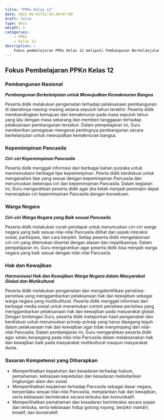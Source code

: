 ```yaml
---
title: "PPKn Kelas 12"
date: 2022-06-01T22:42:48+07:00
draft: false
type: docs
weight: 3
categories:
    - PPKn
    - kelas 12
description: >
    Fokus pembelajaran PPKn Kelas 12 meliputi Pembangunan Berkelanjutan untuk Mewujudkan Kemakmuran Bangsa, Ciri-ciri Kepemimpinan Pancasila, Ciri-ciri Warga Negara yang Baik sesuai Pancasila, Harmonisasi Hak dan Kewajiban Warga Negara dalam Masyarakat Global dan Mutikultural
---
```

## Fokus Pembelajaran PPKn Kelas 12
### Pembangunan Nasional
***Pembangunan Berkelanjutan untuk Mewujudkan Kemakmuran Bangsa***

Peserta didik melakukan pengamatan terhadap pelaksanaan pembangunan di daerahnya masing-masing selama sepuluh tahun terakhir. Peserta didik membandingkan kemajuan dan kemakmuran pada masa sepuluh tahun yang lalu dengan masa sekarang dan memberi tanggapan terhadap pelaksanaan pembangunan tersebut. Dalam pempelajaran ini, Guru memberikan penegasan mengenai pentingnya pembangunan secara berkelanjutan untuk mewujudkan kemakmuran bangsa.

### Kepemimpinan Pancasila
***Ciri-ciri Kepemimpinan Pancasila***

Peserta didik menggali informasi dari berbagai bahan pustaka untuk mennemukann berbagai tipe kepemimpinan. Pesrta didik berdiskusi untuk menganalisis tipe yang sesuai dengan kepemimpinan Pancasila dan merumuskan beberapa ciri dari kepemimpinan Pancasila. Dalam kegiatan ini, Guru mengarahkan peserta didik agar jika kelak menjadi pemimpin dapat menerapkan ciri kepemimpinan Pancasila dengan konsekuen.

### Warga Negara
***Ciri-ciri Warga Negara yang Baik sesuai Pancasila***

Peserta didik melakukan curah pendapat untuk merumuskan ciri-ciri warga negara yang baik sesuai nilai-nilai Pancasila dilihat dari aspek interaksi sosial, partisipasi, dan cara berpikir. Setiap peserta didik mengelaborasi ciri-ciri yang ditemukan disertai dengan alasan dan impplikasinya. Dalam pempelajaran ini, Guru mengarahkan agar peserta didik bisa menjadi warga negara yang baik sesuai dengan nilai-nilai Pancasila.

### Hak dan Kewajiban
***Harmonisasi Hak dan Kewajiban Warga Negara dalam Masyarakat Global dan Mutikultural***

Peserta didik melakukan pengamatan dan mengidentifikasi peristiwa-peristiwa yang menggambarkan pelaksanaan hak dan kewajiban sebagai warga negara yang multikulltural. Peserta didik menggali informasi dari berbagai media sosial untuk menemukan contoh peristiwa-peristiwa yang menggambarkan pelaksanaan hak dan kewajiban pada masyarakat global. Dengan bimbingan Guru, peserta didik melaporkan hasil pengamatan dan berdiskusi untuk merumuskan prinsip-prinsip yang harus dipegang teguh dalam pelaksanaan hak dan kewajiban agar tidak menyimpang dari nilai-nilai Pancasila. Dalam pembelajaran ini, Guru mengarahkan peserta didik agar selalu berpegang pada nilai-nilai Pancasila dalam melaksanakan hak dan kewajiban baik pada masyarakat multikultural maupun masyarakat dunia.

### Sasaran Kompetensi yang Diharapkan
- Memperlihatkan kepatuhan dan kesadaran terhadap hukum, pemahaman, kebiasaan kepedulian dan kesadaran melestarikan lingkungan alam dan sosial.
- Memperlihatkan keyakinan terhadap Pancasila sebagai dasar negara, berperilaku sesuai nilai-nilai Pancasila, menjalankan hak dan kewajiban, serta kebiasaan berinteraksi secara terbuka dan komunikatif.
- Memperlihatkan pemahaman dan kesadaran berinteraksi secara sopan dan terbuka, serta kebiasaan hidup gotong royong, berpikir mandiri, kreatif, dan konstruktif.
